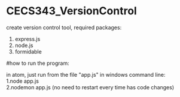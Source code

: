 # CECS343_VersionControl
 create version control tool,
 required packages:  
 1. express.js
 2. node.js
 3. formidable


#how to run the program:

in atom, just run from the file "app.js"
in windows command line:  
    1.node app.js     
    2.nodemon app.js  (no need to restart every time has code changes)
